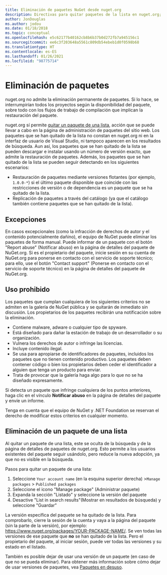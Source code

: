 ```yaml
---
title: Eliminación de paquetes NuGet desde nuget.org
description: Directivas para quitar paquetes de la lista en nuget.org; la eliminación permanente no se admite, excepto cuando los paquetes infringen otras directivas.
author: JonDouglas
ms.author: jodou
ms.date: 01/18/2018
ms.topic: conceptual
ms.openlocfilehash: e5c62177b40162cb8b6b37b0d272fb7a945156c1
ms.sourcegitcommit: ee6c3f203648a5561c809db54ebeb1d0f0598b68
ms.translationtype: HT
ms.contentlocale: es-ES
ms.lasthandoff: 01/26/2021
ms.locfileid: "98775714"
---
```

# <a name="deleting-packages"></a>Eliminación de paquetes

nuget.org no admite la eliminación permanente de paquetes. Si lo hace, se interrumpirían todos los proyectos según la disponibilidad del paquete, sobre todo con los flujos de trabajo de compilación que implican la restauración del paquete.

nuget.org sí permite [quitar un paquete de una lista](#unlisting-a-package), acción que se puede llevar a cabo en la página de administración de paquetes del sitio web. Los paquetes que se han quitado de la lista no constan en nuget.org ni en la interfaz de usuario de Visual Studio, ni tampoco aparecen en los resultados de búsqueda. Aun así, los paquetes que se han quitado de la lista se pueden descargar e instalar usando un número de versión exacto, que admite la restauración de paquetes. Además, los paquetes que se han quitado de la lista se pueden seguir detectando en los siguientes escenarios:

- Restauración de paquetes mediante versiones flotantes (por ejemplo, `1.0.0-*`) si el último paquete disponible que coincide con las restricciones de versión o de dependencia es un paquete que se ha quitado de la lista.
- Replicación de paquetes a través del catálogo (ya que el catálogo también contiene paquetes que se han quitado de la lista).

## <a name="exceptions"></a>Excepciones

En casos excepcionales (como la infracción de derechos de autor y el contenido potencialmente dañino), el equipo de NuGet puede eliminar los paquetes de forma manual. Puede informar de un paquete con el botón "Report abuse" (Notificar abuso) en la página de detalles del paquete de NuGet.org. Si es el propietario del paquete, inicie sesión en su cuenta de NuGet.org para ponerse en contacto con el servicio de soporte técnico; para ello, use el botón "Contact support" (Ponerse en contacto con el servicio de soporte técnico) en la página de detalles del paquete de NuGet.org.

## <a name="prohibited-use"></a>Uso prohibido

Los paquetes que cumplan cualquiera de los siguientes criterios no se admiten en la galería de NuGet pública y se quitarán de inmediato sin discusión. Los propietarios de los paquetes recibirán una notificación sobre la eliminación.

- Contiene malware, adware o cualquier tipo de spyware.
- Está diseñado para dañar la estación de trabajo de un desarrollador o su organización.
- Vulnera los derechos de autor o infringe las licencias.
- Incluye contenido ilegal.
- Se usa para apropiarse de identificadores de paquetes, incluidos los paquetes que no tienen contenido productivo. Los paquetes deben contener código o bien los propietarios deben ceder el identificador a alguien que tenga un producto para enviar.
- Trata de provocar que la galería haga algo para lo que no se ha diseñado expresamente.

Si detecta un paquete que infringe cualquiera de los puntos anteriores, haga clic en el vínculo **Notificar abuso** en la página de detalles del paquete y envíe un informe.

Tenga en cuenta que el equipo de NuGet y .NET Foundation se reservan el derecho de modificar estos criterios en cualquier momento.

## <a name="unlisting-a-package"></a>Eliminación de un paquete de una lista
Al quitar un paquete de una lista, este se oculta de la búsqueda y de la página de detalles de paquetes de nuget.org. Esto permite a los usuarios existentes del paquete seguir usándolo, pero reduce la nueva adopción, ya que no es visible en la búsqueda.

Pasos para quitar un paquete de una lista:

1. Seleccione `Your account name` (en la esquina superior derecha) >`Manage packages` > `Published packages`
1. Seleccione el icono "Manage package" (Administrar paquete)
1. Expanda la sección "Listado" y seleccione la versión del paquete
1. Desactive "List in search results"(Mostrar en resultados de búsqueda) y seleccione "Guardar"

La versión específica del paquete se ha quitado de la lista. Para comprobarlo, cierre la sesión de la cuenta y vaya a la página del paquete (sin la parte de la versión), por ejemplo: https://www.nuget.org/packages/YOUR-PACKAGE-NAME/. Se ven todas las versiones de ese paquete que **no** se han quitado de la lista. Pero el propietario del paquete, al iniciar sesión, puede ver todas las versiones y su estado en el listado.

También es posible dejar de usar una versión de un paquete (en caso de que no se pueda eliminar). Para obtener más información sobre cómo dejar de usar versiones de paquetes, vea [Paquetes en desuso](../deprecate-packages.md).
